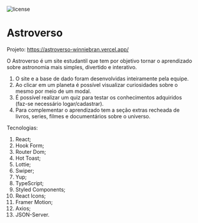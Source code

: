 ![license](https://img.shields.io/github/license/Astro-Verse-m3/astroverso.svg?logo=github&labelColor=darkblue&color=white)

# Astroverso
Projeto: https://astroverso-winniebran.vercel.app/

O Astroverso é um site estudantil que tem por objetivo tornar o aprendizado sobre astronomia mais simples, divertido e interativo. 

1. O site e a base de dado foram desenvolvidas inteiramente pela equipe. 
2. Ao clicar em um planeta é possível visualizar curiosidades sobre o mesmo por meio de um modal. 
3. É possível realizar um quiz para testar os conhecimentos adquiridos (faz-se necessário logar/cadastrar). 
4. Para complementar o aprendizado tem a seção extras recheada de livros, series, filmes e documentários sobre o universo. 

Tecnologias: 
  1. React;
  2. Hook Form; 
  3. Router Dom; 
  4. Hot Toast; 
  5. Lottie; 
  6. Swiper; 
  7. Yup; 
  8. TypeScript; 
  9. Styled Components; 
  10. React Icons;
  11. Framer Motion;
  12. Axios; 
  13. JSON-Server.

